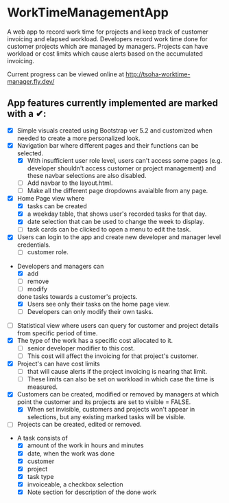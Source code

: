 # WorkTimeManagementApp
A web app to record work time for projects and keep track of customer invoicing and elapsed workload. Developers record work time done for customer projects which are managed by managers. Projects can have workload or cost limits which cause alerts based on the accumulated invoicing.

Current progress can be viewed online at http://tsoha-worktime-manager.fly.dev/

## App features currently implemented are marked with a ✔:

- [x] Simple visuals created using Bootstrap ver 5.2 and customized when needed to create a more personalized look.
- [x] Navigation bar where different pages and their functions can be selected.
  - [x] With insufficient user role level, users can't access some pages (e.g. developer shouldn't access customer or project management)  and these navbar selections are also disabled.
  - [ ] Add navbar to the layout.html.
  - [ ] Make all the different page dropdowns avaialble from any page.
- [x] Home Page view where 
  - [x] tasks can be created
  - [x] a weekday table, that shows user's recorded tasks for that day.
  - [x] date selection that can be used to change the week to display.
  - [ ] task cards can be clicked to open a menu to edit the task.
- [x] Users can login to the app and create new developer and manager level credentials.
  - [ ] customer role.
- Developers and managers can
  - [x] add
  - [ ] remove
  - [ ] modify

  done tasks towards a customer's projects.
  - [x] Users see only their tasks on the home page view.
  - [ ] Developers can only modify their own tasks.
- [ ] Statistical view where users can query for customer and project details from specific period of time.
- [x] The type of the work has a specific cost allocated to it. 
  - [ ] senior developer modifier to this cost.
  - [ ] This cost will affect the invoicing for that project's customer.
- [x] Project's can have cost limits 
  - [ ] that will cause alerts if the project invoicing is nearing that limit.
  - [ ] These limits can also be set on workload in which case the time is measured.
- [x] Customers can be created, modified or removed by managers at which point the customer and its projects are set to visible = FALSE.
  - [x] When set invisible, customers and projects won't appear in selections, but any existing marked tasks will be visible.
- [ ] Projects can be created, edited or removed.
- A task consists of 
  - [x] amount of the work in hours and minutes
  - [x] date, when the work was done
  - [x] customer
  - [x] project
  - [x] task type
  - [x] invoiceable, a checkbox selection
  - [x] Note section for description of the done work
